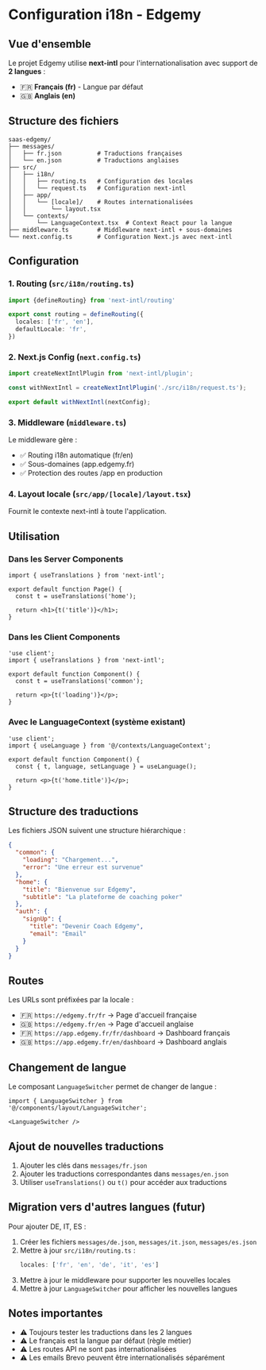 # Configuration i18n - Edgemy

## Vue d'ensemble

Le projet Edgemy utilise **next-intl** pour l'internationalisation avec support de **2 langues** :
- 🇫🇷 **Français (fr)** - Langue par défaut
- 🇬🇧 **Anglais (en)**

## Structure des fichiers

```
saas-edgemy/
├── messages/
│   ├── fr.json          # Traductions françaises
│   └── en.json          # Traductions anglaises
├── src/
│   ├── i18n/
│   │   ├── routing.ts   # Configuration des locales
│   │   └── request.ts   # Configuration next-intl
│   ├── app/
│   │   └── [locale]/    # Routes internationalisées
│   │       └── layout.tsx
│   └── contexts/
│       └── LanguageContext.tsx  # Context React pour la langue
├── middleware.ts        # Middleware next-intl + sous-domaines
└── next.config.ts       # Configuration Next.js avec next-intl
```

## Configuration

### 1. Routing (`src/i18n/routing.ts`)

```typescript
import {defineRouting} from 'next-intl/routing'

export const routing = defineRouting({
  locales: ['fr', 'en'],
  defaultLocale: 'fr',
})
```

### 2. Next.js Config (`next.config.ts`)

```typescript
import createNextIntlPlugin from 'next-intl/plugin';

const withNextIntl = createNextIntlPlugin('./src/i18n/request.ts');

export default withNextIntl(nextConfig);
```

### 3. Middleware (`middleware.ts`)

Le middleware gère :
- ✅ Routing i18n automatique (fr/en)
- ✅ Sous-domaines (app.edgemy.fr)
- ✅ Protection des routes /app en production

### 4. Layout locale (`src/app/[locale]/layout.tsx`)

Fournit le contexte next-intl à toute l'application.

## Utilisation

### Dans les Server Components

```tsx
import { useTranslations } from 'next-intl';

export default function Page() {
  const t = useTranslations('home');
  
  return <h1>{t('title')}</h1>;
}
```

### Dans les Client Components

```tsx
'use client';
import { useTranslations } from 'next-intl';

export default function Component() {
  const t = useTranslations('common');
  
  return <p>{t('loading')}</p>;
}
```

### Avec le LanguageContext (système existant)

```tsx
'use client';
import { useLanguage } from '@/contexts/LanguageContext';

export default function Component() {
  const { t, language, setLanguage } = useLanguage();
  
  return <p>{t('home.title')}</p>;
}
```

## Structure des traductions

Les fichiers JSON suivent une structure hiérarchique :

```json
{
  "common": {
    "loading": "Chargement...",
    "error": "Une erreur est survenue"
  },
  "home": {
    "title": "Bienvenue sur Edgemy",
    "subtitle": "La plateforme de coaching poker"
  },
  "auth": {
    "signUp": {
      "title": "Devenir Coach Edgemy",
      "email": "Email"
    }
  }
}
```

## Routes

Les URLs sont préfixées par la locale :

- 🇫🇷 `https://edgemy.fr/fr` → Page d'accueil française
- 🇬🇧 `https://edgemy.fr/en` → Page d'accueil anglaise
- 🇫🇷 `https://app.edgemy.fr/fr/dashboard` → Dashboard français
- 🇬🇧 `https://app.edgemy.fr/en/dashboard` → Dashboard anglais

## Changement de langue

Le composant `LanguageSwitcher` permet de changer de langue :

```tsx
import { LanguageSwitcher } from '@/components/layout/LanguageSwitcher';

<LanguageSwitcher />
```

## Ajout de nouvelles traductions

1. Ajouter les clés dans `messages/fr.json`
2. Ajouter les traductions correspondantes dans `messages/en.json`
3. Utiliser `useTranslations()` ou `t()` pour accéder aux traductions

## Migration vers d'autres langues (futur)

Pour ajouter DE, IT, ES :

1. Créer les fichiers `messages/de.json`, `messages/it.json`, `messages/es.json`
2. Mettre à jour `src/i18n/routing.ts` :
   ```typescript
   locales: ['fr', 'en', 'de', 'it', 'es']
   ```
3. Mettre à jour le middleware pour supporter les nouvelles locales
4. Mettre à jour `LanguageSwitcher` pour afficher les nouvelles langues

## Notes importantes

- ⚠️ Toujours tester les traductions dans les 2 langues
- ⚠️ Le français est la langue par défaut (règle métier)
- ⚠️ Les routes API ne sont pas internationalisées
- ⚠️ Les emails Brevo peuvent être internationalisés séparément
